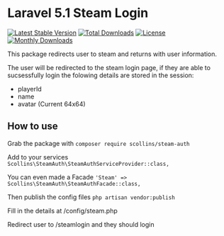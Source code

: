 # Laravel 5.1 Steam Login
[![Latest Stable Version](https://poser.pugx.org/scollins/steam-auth/v/stable)](https://packagist.org/packages/scollins/steam-auth)
[![Total Downloads](https://poser.pugx.org/scollins/steam-auth/downloads)](https://packagist.org/packages/scollins/steam-auth)
[![License](https://poser.pugx.org/scollins/steam-auth/license)](https://packagist.org/packages/scollins/steam-auth)
[![Monthly Downloads](https://poser.pugx.org/scollins/steam-auth/d/monthly)](https://packagist.org/packages/scollins/steam-auth)

This package redirects user to steam and returns with user information.

The user will be redirected to the steam login page, if they are able to sucsessfully login the folowing details are stored in the session:
   - playerId
   - name
   - avatar (Current 64x64)

## How to use
Grab the package with `composer require scollins/steam-auth`

Add to your services `Scollins\SteamAuth\SteamAuthServiceProvider::class,`

You can even made a Facade `'Steam' => Scollins\SteamAuth\SteamAuthFacade::class,`

Then publish the config files `php artisan vendor:publish`

Fill in the details at /config/steam.php


Redirect user to /steamlogin and they should login
